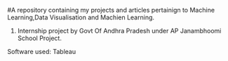 #A repository containing my projects and articles pertainign to Machine Learning,Data Visualisation and Machien Learning.

1. Internship project by Govt Of Andhra Pradesh under AP Janambhoomi School Project.

Software used: Tableau
